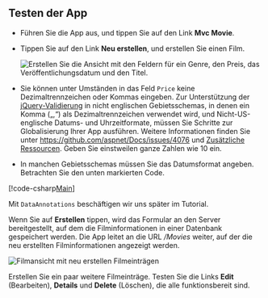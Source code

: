 
## <a name="test-the-app"></a>Testen der App

* Führen Sie die App aus, und tippen Sie auf den Link **Mvc Movie**.
* Tippen Sie auf den Link **Neu erstellen**, und erstellen Sie einen Film.

  ![Erstellen Sie die Ansicht mit den Feldern für ein Genre, den Preis, das Veröffentlichungsdatum und den Titel.](../../tutorials/first-mvc-app/adding-model/_static/movies.png)

* Sie können unter Umständen in das Feld `Price` keine Dezimaltrennzeichen oder Kommas eingeben. Zur Unterstützung der [jQuery-Validierung](https://jqueryvalidation.org/) in nicht englischen Gebietsschemas, in denen ein Komma („,“) als Dezimaltrennzeichen verwendet wird, und Nicht-US-englische Datums- und Uhrzeitformate, müssen Sie Schritte zur Globalisierung Ihrer App ausführen. Weitere Informationen finden Sie unter https://github.com/aspnet/Docs/issues/4076 und [Zusätzliche Ressourcen](#additional-resources). Geben Sie einstweilen ganze Zahlen wie 10 ein.

<a name="displayformatdatelocal"></a>

* In manchen Gebietsschemas müssen Sie das Datumsformat angeben. Betrachten Sie den unten markierten Code.

[!code-csharp[Main](../../tutorials/first-mvc-app/start-mvc/sample/MvcMovie/Models/MovieDateFormat.cs?name=snippet_1&highlight=2,10)]

Mit `DataAnnotations` beschäftigen wir uns später im Tutorial.

Wenn Sie auf **Erstellen** tippen, wird das Formular an den Server bereitgestellt, auf dem die Filminformationen in einer Datenbank gespeichert werden. Die App leitet an die URL */Movies* weiter, auf der die neu erstellten Filminformationen angezeigt werden.

![Filmansicht mit neu erstellen Filmeinträgen](../../tutorials/first-mvc-app/adding-model/_static/h.png)

Erstellen Sie ein paar weitere Filmeinträge. Testen Sie die Links **Edit** (Bearbeiten), **Details** und **Delete** (Löschen), die alle funktionsbereit sind.
